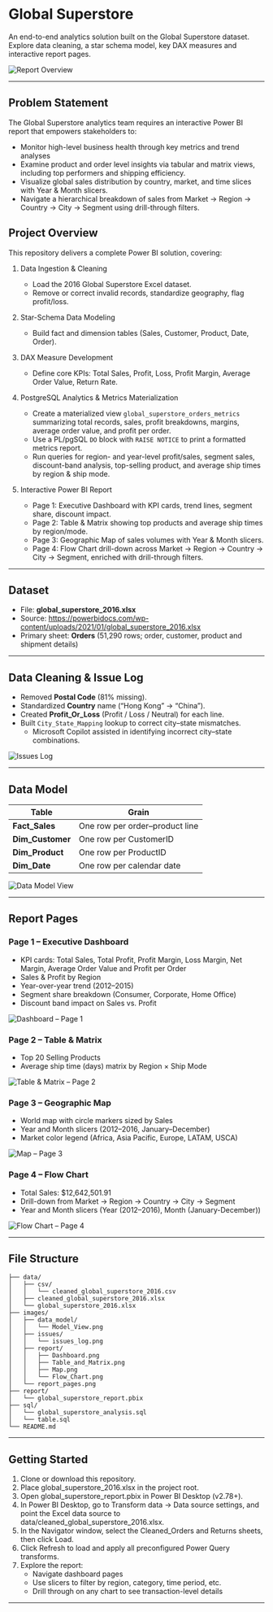 # Global Superstore

An end-to-end analytics solution built on the Global Superstore dataset. Explore data cleaning, a star schema model, key DAX measures and interactive report pages.

![Report Overview](images/report_pages.png "Pages of Report")

---

## Problem Statement
The Global Superstore analytics team requires an interactive Power BI report that empowers stakeholders to:

- Monitor high-level business health through key metrics and trend analyses  
- Examine product and order level insights via tabular and matrix views, including top performers and shipping efficiency.  
- Visualize global sales distribution by country, market, and time slices with Year & Month slicers.  
- Navigate a hierarchical breakdown of sales from Market → Region → Country → City → Segment using drill-through filters.

## Project Overview

This repository delivers a complete Power BI solution, covering:

1. Data Ingestion & Cleaning  
   - Load the 2016 Global Superstore Excel dataset.  
   - Remove or correct invalid records, standardize geography, flag profit/loss.  

2. Star-Schema Data Modeling  
   - Build fact and dimension tables (Sales, Customer, Product, Date, Order).  

3. DAX Measure Development  
   - Define core KPIs: Total Sales, Profit, Loss, Profit Margin, Average Order Value, Return Rate.  

4. PostgreSQL Analytics & Metrics Materialization  
   - Create a materialized view `global_superstore_orders_metrics` summarizing total records, sales, profit breakdowns, margins, average order value, and profit per order.  
   - Use a PL/pgSQL `DO` block with `RAISE NOTICE` to print a formatted metrics report.  
   - Run queries for region- and year-level profit/sales, segment sales, discount-band analysis, top-selling product, and average ship times by region & ship mode.  

5. Interactive Power BI Report  
   - Page 1: Executive Dashboard with KPI cards, trend lines, segment share, discount impact.  
   - Page 2: Table & Matrix showing top products and average ship times by region/mode.  
   - Page 3: Geographic Map of sales volumes with Year & Month slicers.
   - Page 4: Flow Chart drill-down across Market → Region → Country → City → Segment, enriched with drill-through filters. 

---

## Dataset

- File: **global_superstore_2016.xlsx**  
- Source: https://powerbidocs.com/wp-content/uploads/2021/01/global_superstore_2016.xlsx  
- Primary sheet: **Orders** (51,290 rows; order, customer, product and shipment details)

---

## Data Cleaning & Issue Log

- Removed **Postal Code** (81% missing).  
- Standardized **Country** name (“Hong Kong” → “China”).  
- Created **Profit_Or_Loss** (Profit / Loss / Neutral) for each line.
- Built `City_State_Mapping` lookup to correct city–state mismatches.  
    - Microsoft Copilot assisted in identifying incorrect city–state combinations. 

![Issues Log](images/issues/issues_log.png "Summary of data quality issues in Orders sheet")

---

## Data Model

| Table          | Grain                          |
| -------------- | ------------------------------ |
| **Fact_Sales**   | One row per order–product line |
| **Dim_Customer** | One row per CustomerID         |
| **Dim_Product**  | One row per ProductID          |
| **Dim_Date**     | One row per calendar date      |

![Data Model View](images/data_model/Model_View.png "Power BI data model showing tables and relationships")

---

## Report Pages

### Page 1 – Executive Dashboard

- KPI cards: Total Sales, Total Profit, Profit Margin, Loss Margin, Net Margin, Average Order Value and Profit per Order  
- Sales & Profit by Region
- Year-over-year trend (2012–2015)  
- Segment share breakdown (Consumer, Corporate, Home Office)  
- Discount band impact on Sales vs. Profit  

![Dashboard – Page 1](images/report/Dashboard.png "Page 1: Dashboard showing key metrics and visualizations")


### Page 2 – Table & Matrix

- Top 20 Selling Products 
- Average ship time (days) matrix by Region × Ship Mode  

![Table & Matrix – Page 2](images/report/Table_and_Matrix.png "Page 2: Table & Matrix report showing top selling products and average ship time")


### Page 3 – Geographic Map

- World map with circle markers sized by Sales  
- Year and Month slicers (2012–2016, January–December)  
- Market color legend (Africa, Asia Pacific, Europe, LATAM, USCA)  

![Map – Page 3](images/report/Map.png "Page 3: Map showing total sales by country and market")


### Page 4 – Flow Chart

- Total Sales: $12,642,501.91  
- Drill-down from Market → Region → Country → City → Segment  
- Year and Month slicers (Year (2012–2016), Month (January-December))

![Flow Chart – Page 4](images/report/Flow_Chart.png "Page 4: Flow Chart breaking down total sales by market, region, country, city, and segment")

---

## File Structure

```
├── data/
│   ├── csv/
│   │   └── cleaned_global_superstore_2016.csv
│   ├── cleaned_global_superstore_2016.xlsx
│   └── global_superstore_2016.xlsx
├── images/
│   ├── data_model/
│   │   └── Model_View.png
│   ├── issues/
│   │   └── issues_log.png
│   ├── report/
│   │   ├── Dashboard.png
│   │   ├── Table_and_Matrix.png
│   │   ├── Map.png
│   │   └── Flow_Chart.png
│   └── report_pages.png
├── report/
│   └── global_superstore_report.pbix
├── sql/
│   └── global_superstore_analysis.sql
│   └── table.sql
└── README.md
```

---

## Getting Started

1. Clone or download this repository.
2. Place global_superstore_2016.xlsx in the project root.
3. Open global_superstore_report.pbix in Power BI Desktop (v2.78+).
4. In Power BI Desktop, go to Transform data → Data source settings, and point the Excel data source to data/cleaned_global_superstore_2016.xlsx.
5. In the Navigator window, select the Cleaned_Orders and Returns sheets, then click Load.
6. Click Refresh to load and apply all preconfigured Power Query transforms.
7. Explore the report:
    - Navigate dashboard pages
    - Use slicers to filter by region, category, time period, etc.
    - Drill through on any chart to see transaction-level details

---